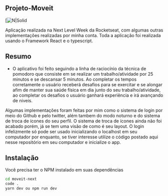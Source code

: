 
##  Projeto-Moveit

[![N|Solid](https://encrypted-tbn0.gstatic.com/images?q=tbn:ANd9GcR7p02vRsjpxgA20qwRVVIeriXOCF_aIqDMR3XA2vHnIR3kFJ-atYKkCKnulKZpMtDcv7w&usqp=CAU)

Aplicação realizada na Next Level Week da Rocketseat, com algumas outras implementações realizadas por minha conta. Toda a aplicação foi realizada usando o Framework React e o typescript.

## Resumo

- O aplicativo foi feito seguindo a linha de raciocínio da técnica de pomodoro que consiste em se realizar um trabalho/atividade por 25 minutos e se descansar 5 minutos. Ao completar os tempos corretamente o usuário receberá desafios para se exercitar e se alongar afim de manter sua saúde física em dia junto do seu trabalho/atividade, ao completar os desafios o usuário ganhará experiência e irá avançando de niveis.

Algumas implementações foram feitas por mim como o sistema de login por meio do Github e pelo twitter, além tambem do modo noturno e do sistema de troca de ícones do seu perfil. O sistema de troca de ícones ainda não foi acabado porém, já se tem uma visão de como é seu layout. O login infelizmente só pode ser usado inicializando o localhost em seu computador por enquanto, se tiver interesse utilize o código postado aqui nesse repositório em seu computador e inicialize o app.






## Instalação

Você precisa ter o NPM instalado em suas dependências

```sh
cd moveit-next 
code . 
yarn dev ou npm run dev
```






